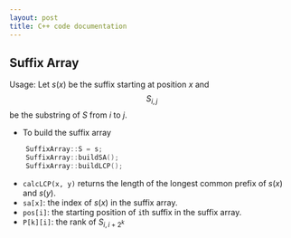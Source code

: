 ```yaml
---
layout: post
title: C++ code documentation
---
```


## Suffix Array
Usage:
Let $s(x)$ be the suffix starting at position $x$ and $$S_{i, j}$$ be the substring of $S$ from $i$ to $j$.

* To build the suffix array

```c++
    SuffixArray::S = s;
    SuffixArray::buildSA();
    SuffixArray::buildLCP();
```

* `calcLCP(x, y)` returns the length of the longest common prefix of $s(x)$ and $s(y)$.
* `sa[x]`: the index of $s(x)$ in the suffix array.
* `pos[i]`: the starting position of `i`th suffix in the suffix array.
* `P[k][i]`: the rank of $S_{i,i+2^k}$
